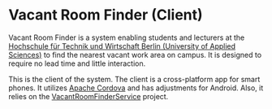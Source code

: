 # Vacant Room Finder (Client)

Vacant Room Finder is a system enabling students and lecturers at the [Hochschule für Technik und Wirtschaft Berlin (University of Applied Sciences)](http://www-en.htw-berlin.de/) to find the nearest vacant work area on campus. It is designed to require no lead time and little interaction.

This is the client of the system. The client is a cross-platform app for smart phones. It utilizes [Apache Cordova](https://cordova.apache.org/) and has adjustments for Android. Also, it relies on the [VacantRoomFinderService](https://github.com/kputh/VacantRoomFinderService) project.
